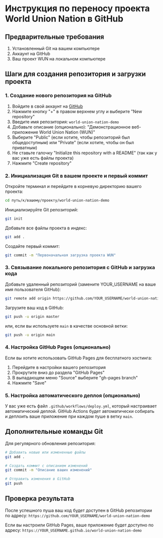 # Инструкция по переносу проекта World Union Nation в GitHub

## Предварительные требования
1. Установленный Git на вашем компьютере
2. Аккаунт на GitHub
3. Ваш проект WUN на локальном компьютере

## Шаги для создания репозитория и загрузки проекта

### 1. Создание нового репозитория на GitHub
1. Войдите в свой аккаунт на [GitHub](https://github.com)
2. Нажмите кнопку "+" в правом верхнем углу и выберите "New repository"
3. Введите имя репозитория: `world-union-nation-demo`
4. Добавьте описание (опционально): "Демонстрационное веб-приложение World Union Nation (WUN)"
5. Выберите "Public" (если хотите, чтобы репозиторий был общедоступным) или "Private" (если хотите, чтобы он был приватным)
6. Не ставьте галочку "Initialize this repository with a README" (так как у вас уже есть файлы проекта)
7. Нажмите "Create repository"

### 2. Инициализация Git в вашем проекте и первый коммит
Откройте терминал и перейдите в корневую директорию вашего проекта:

```bash
cd путь/к/вашему/проекту/world-union-nation-demo
```

Инициализируйте Git репозиторий:

```bash
git init
```

Добавьте все файлы проекта в индекс:

```bash
git add .
```

Создайте первый коммит:

```bash
git commit -m "Первоначальная загрузка проекта WUN"
```

### 3. Связывание локального репозитория с GitHub и загрузка кода

Добавьте удаленный репозиторий (замените YOUR_USERNAME на ваше имя пользователя GitHub):

```bash
git remote add origin https://github.com/YOUR_USERNAME/world-union-nation-demo.git
```

Загрузите ваш код в GitHub:

```bash
git push -u origin master
```

или, если вы используете `main` в качестве основной ветки:

```bash
git push -u origin main
```

### 4. Настройка GitHub Pages (опционально)

Если вы хотите использовать GitHub Pages для бесплатного хостинга:

1. Перейдите в настройки вашего репозитория
2. Прокрутите вниз до раздела "GitHub Pages"
3. В выпадающем меню "Source" выберите "gh-pages branch" 
4. Нажмите "Save"

### 5. Настройка автоматического деплоя (опционально)

У вас уже есть файл `.github/workflows/deploy.yml`, который настраивает автоматический деплой. GitHub Actions будет автоматически собирать и деплоить ваше приложение при каждом пуше в ветку `main`.

## Дополнительные команды Git

Для регулярного обновления репозитория:

```bash
# Добавить новые или измененные файлы
git add .

# Создать коммит с описанием изменений
git commit -m "Описание ваших изменений"

# Отправить изменения в GitHub
git push
```

## Проверка результата

После успешного пуша ваш код будет доступен в GitHub репозитории по адресу:
`https://github.com/YOUR_USERNAME/world-union-nation-demo`

Если вы настроили GitHub Pages, ваше приложение будет доступно по адресу:
`https://YOUR_USERNAME.github.io/world-union-nation-demo`